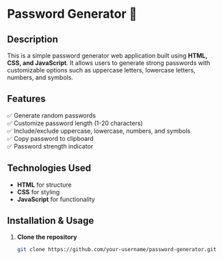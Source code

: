 # Password Generator 🔐

## Description
This is a simple password generator web application built using **HTML, CSS, and JavaScript**. It allows users to generate strong passwords with customizable options such as uppercase letters, lowercase letters, numbers, and symbols.

## Features
✅ Generate random passwords  
✅ Customize password length (1-20 characters)  
✅ Include/exclude uppercase, lowercase, numbers, and symbols  
✅ Copy password to clipboard  
✅ Password strength indicator  

## Technologies Used
- **HTML** for structure  
- **CSS** for styling  
- **JavaScript** for functionality  

## Installation & Usage
1. **Clone the repository**  
   ```bash
   git clone https://github.com/your-username/password-generator.git
